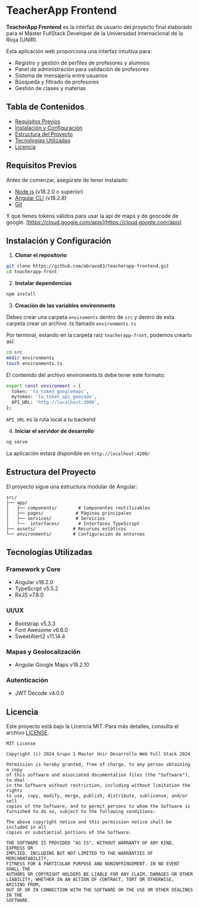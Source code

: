 # TeacherApp Frontend

**TeacherApp Frontend** es la interfaz de usuario del proyecto final elaborado para el Máster FullStack Developer de la Universidad Internacional de la Rioja (UNIR).

Esta aplicación web proporciona una interfaz intuitiva para:

- Registro y gestión de perfiles de profesores y alumnos
- Panel de administración para validación de profesores
- Sistema de mensajería entre usuarios
- Búsqueda y filtrado de profesores
- Gestión de clases y materias

## Tabla de Contenidos

- [Requisitos Previos](#requisitos-previos)
- [Instalación y Configuración](#instalación-y-configuración)
- [Estructura del Proyecto](#estructura-del-proyecto)
- [Tecnologías Utilizadas](#tecnologías-utilizadas)
- [Licencia](#licencia)

## Requisitos Previos

Antes de comenzar, asegúrate de tener instalado:

- [Node.js](https://nodejs.org/) (v18.2.0 o superior)
- [Angular CLI](https://angular.io/cli) (v18.2.8)
- [Git](https://git-scm.com/)

Y que tienes tokens válidos para usar la api de maps y de geocode de google. [https://cloud.google.com/apis](https://cloud.google.com/apis)

## Instalación y Configuración

1. **Clonar el repositorio**

```bash
git clone https://github.com/abravo83/teacherapp-frontend.git
cd teacherapp-front
```

2. **Instalar dependencias**

```bash
npm install
```

3. **Creación de las variables environments**

Debes crear una carpeta `enviroments` dentro de `src` y dentro de esta carpeta crear un archivo .ts llamado `environments.ts`

Por terminal, estando en la carpeta raíz `teacherapp-front`, podemos crearlo así:

```bash
cd src
mkdir environments
touch environments.ts
```

El contenido del archivo enviroments.ts debe tener este formato:

```bash
export const environment = {
  token: 'tu_token_googlemaps',
  mytoken: 'tu_token_api_geocode',
  API_URL: 'http://localhost:3000',
};
```

`API_URL` es la ruta local a tu backend

4. **Iniciar el servidor de desarrollo**

```bash
ng serve
```

La aplicación estará disponible en `http://localhost:4200/`

## Estructura del Proyecto

El proyecto sigue una estructura modular de Angular:

```plaintext
src/
├── app/
│   ├── components/        # Componentes reutilizables
│   ├── pages/            # Páginas principales
│   ├── services/         # Servicios
│   └──  interfaces/       # Interfaces TypeScript
├── assets/              # Recursos estáticos
└── environments/        # Configuración de entornos
```

## Tecnologías Utilizadas

### Framework y Core

- Angular v18.2.0
- TypeScript v5.5.2
- RxJS v7.8.0

### UI/UX

- Bootstrap v5.3.3
- Font Awesome v6.6.0
- SweetAlert2 v11.14.4

### Mapas y Geolocalización

- Angular Google Maps v18.2.10

### Autenticación

- JWT Decode v4.0.0

## Licencia

Este proyecto está bajo la Licencia MIT. Para más detalles, consulta el archivo [LICENSE](LICENSE).

```1:21:LICENSE
MIT License

Copyright (c) 2024 Grupo 1 Master Unir Desarrollo Web Full Stack 2024

Permission is hereby granted, free of charge, to any person obtaining a copy
of this software and associated documentation files (the "Software"), to deal
in the Software without restriction, including without limitation the rights
to use, copy, modify, merge, publish, distribute, sublicense, and/or sell
copies of the Software, and to permit persons to whom the Software is
furnished to do so, subject to the following conditions:

The above copyright notice and this permission notice shall be included in all
copies or substantial portions of the Software.

THE SOFTWARE IS PROVIDED "AS IS", WITHOUT WARRANTY OF ANY KIND, EXPRESS OR
IMPLIED, INCLUDING BUT NOT LIMITED TO THE WARRANTIES OF MERCHANTABILITY,
FITNESS FOR A PARTICULAR PURPOSE AND NONINFRINGEMENT. IN NO EVENT SHALL THE
AUTHORS OR COPYRIGHT HOLDERS BE LIABLE FOR ANY CLAIM, DAMAGES OR OTHER
LIABILITY, WHETHER IN AN ACTION OF CONTRACT, TORT OR OTHERWISE, ARISING FROM,
OUT OF OR IN CONNECTION WITH THE SOFTWARE OR THE USE OR OTHER DEALINGS IN THE
SOFTWARE.
```
